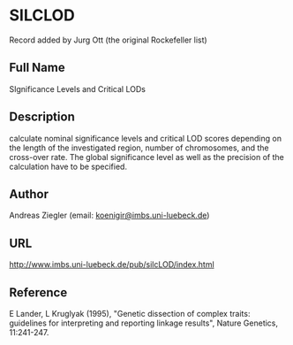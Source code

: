# SILCLOD
Record added by Jurg Ott (the original Rockefeller list)

## Full Name
SIgnificance Levels and Critical LODs

## Description
calculate nominal significance levels and critical LOD scores depending on the length of the investigated region, number of chromosomes, and the cross-over rate. The global significance level as well as the precision of the calculation have to be specified.

## Author
Andreas Ziegler (email: koenigir@imbs.uni-luebeck.de)

## URL
http://www.imbs.uni-luebeck.de/pub/silcLOD/index.html

## Reference
E Lander, L Kruglyak (1995), "Genetic dissection of complex traits: guidelines for interpreting and reporting linkage results", Nature Genetics, 11:241-247.